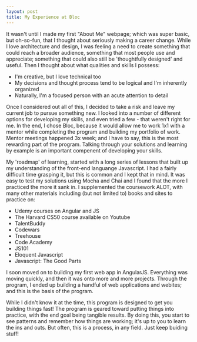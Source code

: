 ```yaml
---
layout: post
title: My Experience at Bloc
---
```

It wasn't until I made my first "About Me" webpage; which was super basic, but oh-so-fun, that I thought about seriously making a career change. While I love architecture and design, I was feeling a need to create something that could reach a broader audience, something that most people use and appreciate; something that could also still be 'thoughtfully designed' and useful. Then I thought about what qualities and skills I possess:  

* I'm creative, but I love technical too
* My decisions and thought process tend to be logical and I'm inherently organized
* Naturally, I'm a focused person with an acute attention to detail

Once I considered out all of this, I decided to take a risk and leave my current job to pursue something new. I looked into a number of different options for developing my skills, and even tried a few - that weren't right for me.  In the end, I chose Bloc, because it would allow me to work 1x1 with a mentor while completing the program and building my portfolio of work. Mentor meetings happened 3x week; and I have to say, this is the most rewarding part of the program. Talking through your solutions and learning by example is an important compenent of developing your skills.  

My 'roadmap' of learning, started with a long series of lessons that built up my understanding of the front-end languange Javascript. I had a fairly difficult time grasping it, but this is common and I kept that in mind. It was easy to test my solutions using Mocha and Chai and I found that the more I practiced the more it sank in. I supplemented the coursework ALOT, with many other materials including (but not limited to) books and sites to practice on:

* Udemy courses on Angular and JS
* The Harvard CS50 course available on Youtube
* TalentBuddy
* Codewars
* Treehouse
* Code Academy
* JS101 
* Eloquent Javascript
* Javascript: The Good Parts

I soon moved on to building my first web app in AngularJS. Everything was moving quickly, and then it was onto more and more projects. Through the program, I ended up building a handful of web applications and webites; and this is the basis of the program.

While I didn't know it at the time, this program is designed to get you building things fast! The program is geared toward putting things into practice, with the end goal being tangible results. By doing this, you start to see patterns and remember how things are working; it's up to you to learn the ins and outs. But often, this is a process, in any field. Just keep buiding stuff!



